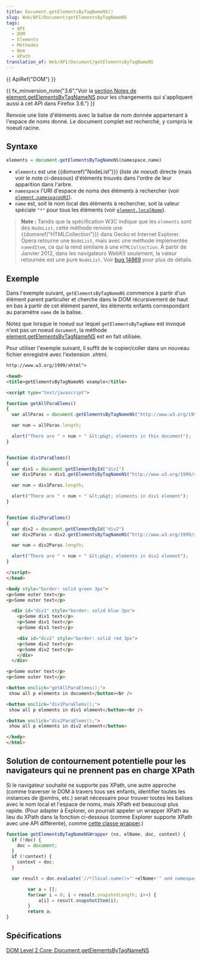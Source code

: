 ```yaml
---
title: Document.getElementsByTagNameNS()
slug: Web/API/Document/getElementsByTagNameNS
tags:
  - API
  - DOM
  - Elements
  - Méthodes
  - Nom
  - XPath
translation_of: Web/API/Document/getElementsByTagNameNS
---
```

{{ ApiRef("DOM") }}

{{ fx_minversion_note("3.6","Voir la <a href='\"/en/DOM/element.getElementsByTagNameNS#Notes\"'>section Notes de element.getElementsByTagNameNS</a> pour les changements qui s'appliquent aussi à cet API dans Firefox 3.6.") }}

Renvoie une liste d'éléments avec la balise de nom donnée appartenant à l'espace de noms donné. Le document complet est recherché, y compris le noeud racine.

## Syntaxe

```js
elements = document.getElementsByTagNameNS(namespace,name)
```

- `elements` est une {{domxref("NodeList")}} (_liste de noeud_) directe (mais voir le note ci-dessous) d'éléments trouvés dans l'ordre de leur apparition dans l'arbre.
- `namespace` l'URI d'espace de noms des éléments à rechercher (voir [`element.namespaceURI`](/en/DOM/Node.namespaceURI)).
- `name` est, soit le nom local des éléments à rechercher, soit la valeur spéciale `"*"` pour tous les éléments (voir [`element.localName`](/en/DOM/Node.localName)).

> **Note :** Tandis que la spécification W3C indique que les `elements` sont des `NodeList`, cette méthode renvoie une {{domxref("HTMLCollection")}} dans Gecko et Internet Explorer. Opera retourne une `NodeList`, mais avec une méthode implémentée `namedItem`, ce qui la rend similaire à une `HTMLCollection`. À partir de Janvier 2012, dans les navigateurs WebKit seulement, la valeur retournée est une pure `NodeList`. Voir [bug 14869](https://bugzilla.mozilla.org/show_bug.cgi?id=14869) pour plus de détails.

## Exemple

Dans l'exemple suivant, `getElementsByTagNameNS` commence à partir d'un élément parent particulier et cherche dans le DOM récursivement de haut en bas à partir de cet élément parent, les éléments enfants correspondant au paramètre `name` de la balise.

Notez que lorsque le noeud sur lequel `getElementsByTagName` est invoqué n'est pas un noeud `document`, la méthode [element.getElementsByTagNameNS](/fr/docs/Web/API/Element/getElementsByTagNameNS) est en fait utilisée.

Pour utiliser l'exemple suivant, il suffit de le copier/coller dans un nouveau fichier enregistré avec l'extension .xhtml.

```html
http://www.w3.org/1999/xhtml">

<head>
<title>getElementsByTagNameNS example</title>

<script type="text/javascript">

function getAllParaElems()
{
  var allParas = document.getElementsByTagNameNS("http://www.w3.org/1999/xhtml", "p");

  var num = allParas.length;

  alert("There are " + num + " &lt;p&gt; elements in this document");
}


function div1ParaElems()
{
  var div1 = document.getElementById("div1")
  var div1Paras = div1.getElementsByTagNameNS("http://www.w3.org/1999/xhtml", "p");

  var num = div1Paras.length;

  alert("There are " + num + " &lt;p&gt; elements in div1 element");
}


function div2ParaElems()
{
  var div2 = document.getElementById("div2")
  var div2Paras = div2.getElementsByTagNameNS("http://www.w3.org/1999/xhtml", "p");

  var num = div2Paras.length;

  alert("There are " + num + " &lt;p&gt; elements in div2 element");
}

</script>
</head>

<body style="border: solid green 3px">
<p>Some outer text</p>
<p>Some outer text</p>

  <div id="div1" style="border: solid blue 3px">
    <p>Some div1 text</p>
    <p>Some div1 text</p>
    <p>Some div1 text</p>

    <div id="div2" style="border: solid red 3px">
    <p>Some div2 text</p>
    <p>Some div2 text</p>
    </div>
  </div>

<p>Some outer text</p>
<p>Some outer text</p>

<button onclick="getAllParaElems();">
 show all p elements in document</button><br />

<button onclick="div1ParaElems();">
 show all p elements in div1 element</button><br />

<button onclick="div2ParaElems();">
 show all p elements in div2 element</button>

</body>
</html>
```

## Solution de contournement potentielle pour les navigateurs qui ne prennent pas en charge XPath

Si le navigateur souhaité ne supporte pas XPath, une autre approche (comme traverser le DOM à travers tous ses enfants, identifier toutes les instances de @xmlns, etc.) serait nécessaire pour trouver toutes les balises avec le nom local et l'espace de noms, mais XPath est beaucoup plus rapide. (Pour adapter à Explorer, on pourrait appeler un wrapper XPath au lieu du XPath dans la fonction ci-dessous (comme Explorer supporte XPath avec une API différente), comme [cette classe wrapper](http://www.davidflanagan.com/javascript5/display.php?n=21-10&f=21/10.js).)

```js
function getElementsByTagNameNSWrapper (ns, elName, doc, context) {
  if (!doc) {
    doc = document;
  }
  if (!context) {
    context = doc;
  }

  var result = doc.evaluate('//*[local-name()="'+elName+'" and namespace-uri() = "'+ns+'"]', context, null, XPathResult.ORDERED_NODE_SNAPSHOT_TYPE, null);

        var a = [];
        for(var i = 0; i < result.snapshotLength; i++) {
            a[i] = result.snapshotItem(i);
        }
        return a;
}
```

## Spécifications

[DOM Level 2 Core: Document.getElementsByTagNameNS](http://www.w3.org/TR/DOM-Level-2-Core/core.html#ID-getElBTNNS)
